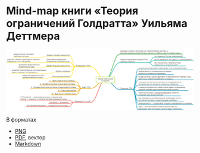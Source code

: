 # Mind-map книги «Теория ограничений Голдратта» Уильяма Деттмера

![Mind-map книги «Теория ограничений Голдратта» Уильяма Деттмера](/Теория%20ограничений%20Голдратта/Теория%20ограничений%20Голдратта.png)

В форматах

* [PNG](/Теория%20ограничений%20Голдратта/Теория%20ограничений%20Голдратта.png)
* [PDF](/Теория%20ограничений%20Голдратта/Теория%20ограничений%20Голдратта.pdf), вектор
* [Markdown](/Теория%20ограничений%20Голдратта/Теория%20ограничений%20Голдратта.md)
